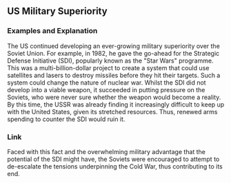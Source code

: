 ## US Military Superiority

### Examples and Explanation

The US continued developing an ever-growing military superiority over the Soviet Union. For example, in 1982, he gave the go-ahead for the Strategic Defense Initiative (SDI), popularly known as the "Star Wars" programme. This was a multi-billion-dollar project to create a system that could use satellites and lasers to destroy missiles before they hit their targets. Such a system could change the nature of nuclear war. Whilst the SDI did not develop into a viable weapon, it succeeded in putting pressure on the Soviets, who were never sure whether the weapon would become a reality. By this time, the USSR was already finding it increasingly difficult to keep up with the United States, given its stretched resources. Thus, renewed arms spending to counter the SDI would ruin it.

### Link

Faced with this fact and the overwhelming military advantage that the potential of the SDI might have, the Soviets were encouraged to attempt to de-escalate the tensions underpinning the Cold War, thus contributing to its end.

